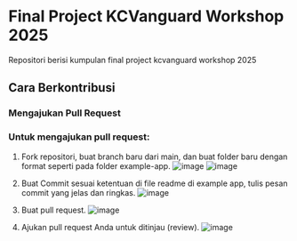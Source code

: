 # Final Project KCVanguard Workshop 2025
Repositori berisi kumpulan final project kcvanguard workshop 2025 

## Cara Berkontribusi

### Mengajukan Pull Request

### Untuk mengajukan pull request:

1. Fork repositori, buat branch baru dari main, dan buat folder baru dengan format seperti pada folder example-app.
   ![image](https://github.com/user-attachments/assets/9fe244af-0a4a-44f8-ab7a-eafa0ab6e9e2)
   ![image](https://github.com/user-attachments/assets/f65c29ed-40ed-4e80-ba37-30725c4480d1)

2. Buat Commit sesuai ketentuan di file readme di example app, tulis pesan commit yang jelas dan ringkas.
   ![image](https://github.com/user-attachments/assets/a8cc4019-b1b7-44cd-9984-44e14013f2dc)

3. Buat pull request.
   ![image](https://github.com/user-attachments/assets/c6f14305-59ec-4796-92c7-d9aff7753d99)

4. Ajukan pull request Anda untuk ditinjau (review).
   ![image](https://github.com/user-attachments/assets/d27de931-041b-43d5-943c-f4bd09bce8f2)
